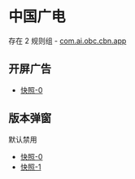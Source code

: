 # 中国广电

存在 2 规则组 - [com.ai.obc.cbn.app](/src/apps/com.ai.obc.cbn.app.ts)

## 开屏广告

- [快照-0](https://i.gkd.li/import/22029832/3d58f8d5-bb6a-464a-88f7-5a27c5e0854c)

## 版本弹窗

默认禁用

- [快照-0](https://i.gkd.li/import/12617201)
- [快照-1](https://i.gkd.li/import/12655061)

